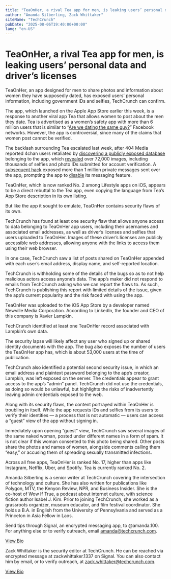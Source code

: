 ```yaml
---
title: "TeaOnHer, a rival Tea app for men, is leaking users’ personal data and driver’s licenses"
author: "Amanda Silberling, Zack Whittaker"
siteName: "TechCrunch"
pubDate: "2025-08-06T19:40:00+00:00"
lang: "en-US"
---
```


# TeaOnHer, a rival Tea app for men, is leaking users’ personal data and driver’s licenses

TeaOnHer, an app designed for men to share photos and information about women they have supposedly dated, has exposed users’ personal information, including government IDs and selfies, TechCrunch can confirm.

The app, which launched on the Apple App Store earlier this week, is a response to another viral app Tea that allows women to post about the men they date. Tea is advertised as a women’s safety app with more than 6 million users that is similar to “[Are we dating the same guy?](https://www.washingtonpost.com/technology/2024/03/02/dating-same-guy-facebook-groups/)” Facebook networks. However, the app is controversial, since many of the claims that women post cannot be verified.

The backlash surrounding Tea escalated last week, after 404 Media reported 4chan users retaliated by [discovering a publicly exposed database](https://www.404media.co/women-dating-safety-app-tea-breached-users-ids-posted-to-4chan/) belonging to the app, which [revealed](https://techcrunch.com/2025/07/26/dating-safety-app-tea-breached-exposing-72000-user-images/) over 72,000 images, including thousands of selfies and photo IDs submitted for account verification. A [subsequent hack](https://www.404media.co/a-second-tea-breach-reveals-users-dms-about-abortions-and-cheating/) exposed more than 1 million private messages sent over the app, prompting the app to [disable](https://techcrunch.com/2025/07/29/tea-apps-data-breach-gets-much-worse-exposing-over-a-million-private-messages/) its messaging feature.

TeaOnHer, which is now ranked No. 2 among Lifestyle apps on iOS, appears to be a direct rebuttal to the Tea app, even copying the language from Tea’s App Store description in its own listing. 

But like the app it sought to emulate, TeaOnHer contains security flaws of its own.

TechCrunch has found at least one security flaw that allows anyone access to data belonging to TeaOnHer app users, including their usernames and associated email addresses, as well as driver’s licenses and selfies that users uploaded to TeaOnHer. Images of these driver’s licenses are publicly accessible web addresses, allowing anyone with the links to access them using their web browser.

In one case, TechCrunch saw a list of posts shared on TeaOnHer appended with each user’s email address, display name, and self-reported location.

TechCrunch is withholding some of the details of the bugs so as to not help malicious actors access anyone’s data. The app’s maker did not respond to emails from TechCrunch asking who we can report the flaws to. As such, TechCrunch is publishing this report with limited details of the issue, given the app’s current popularity and the risk faced with using the app.

TeaOnHer was uploaded to the iOS App Store by a developer named Newville Media Corporation. According to LinkedIn, the founder and CEO of this company is Xavier Lampkin. 

TechCrunch identified at least one TeaOnHer record associated with Lampkin’s own data.

The security lapse will likely affect any user who signed up or shared identity documents with the app. The bug also exposes the number of users the TeaOnHer app has, which is about 53,000 users at the time of publication.

TechCrunch also identified a potential second security issue, in which an email address and plaintext password belonging to the app’s creator, Lampkin, was left exposed on the server. The credentials appear to grant access to the app’s “admin” panel. TechCrunch did not use the credentials, as doing so would be unlawful, but highlights the risks of inadvertently leaving admin credentials exposed to the web.

Along with its security flaws, the content portrayed within TeaOnHer is troubling in itself. While the app requests IDs and selfies from its users to verify their identities — a process that is not automatic — users can access a “guest” view of the app without signing in. 

Immediately upon opening “guest” view, TechCrunch saw several images of the same naked woman, posted under different names in a form of spam. It is not clear if this woman consented to this photo being shared. Other posts share the photos and names of women, alongside comments calling them “easy,” or accusing them of spreading sexually transmitted infections.

Across all free apps, TeaOnHer is ranked No. 17, higher than apps like Instagram, Netflix, Uber, and Spotify. Tea is currently ranked No. 2.

Amanda Silberling is a senior writer at TechCrunch covering the intersection of technology and culture. She has also written for publications like Polygon, MTV, the Kenyon Review, NPR, and Business Insider. She is the co-host of Wow If True, a podcast about internet culture, with science fiction author Isabel J. Kim. Prior to joining TechCrunch, she worked as a grassroots organizer, museum educator, and film festival coordinator. She holds a B.A. in English from the University of Pennsylvania and served as a Princeton in Asia Fellow in Laos.

Send tips through Signal, an encrypted messaging app, to @amanda.100. For anything else or to verify outreach, email [amanda@techcrunch.com](mailto:amanda@techcrunch.com).

[View Bio](https://techcrunch.com/author/amanda-silberling/)

Zack Whittaker is the security editor at TechCrunch. He can be reached via encrypted message at zackwhittaker.1337 on Signal. You can also contact him by email, or to verify outreach, at [zack.whittaker@techcrunch.com](mailto:zack.whittaker@techcrunch.com).

[View Bio](https://techcrunch.com/author/zack-whittaker/)